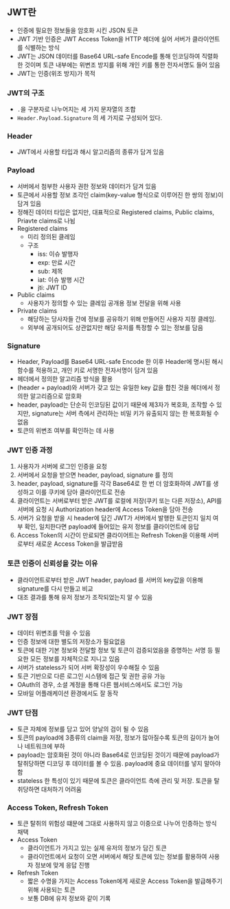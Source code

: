 ## JWT란

- 인증에 필요한 정보들을 암호화 시킨 JSON 토큰
- JWT 기반 인증은 JWT Access Token을 HTTP 헤더에 실어 서버가 클라이언트를 식별하는 방식
- JWT는 JSON 데이터를 Base64 URL-safe Encode를 통해 인코딩하여 직렬화 한 것이며 토큰 내부에는 위변조 방지를 위해 개인 키를 통한 전자서명도 들어 있음
- JWT는 인증(위조 방지)가 목적

### JWT의 구조

- `.`을 구분자로 나누어지는 세 가지 문자열의 조합
- `Header.Payload.Signature` 의 세 가지로 구성되어 있다.

### Header

- JWT에서 사용할 타입과 해시 알고리즘의 종류가 담겨 있음

### Payload

- 서버에서 첨부한 사용자 권한 정보와 데이터가 담겨 있음
- 토큰에서 사용할 정보 조각인 claim(key-value 형식으로 이루어진 한 쌍의 정보)이 담겨 있음
- 정해진 데이터 타입은 없지만, 대표적으로 Registered claims, Public claims, Priavte claims로 나뉨
- Registered claims
    - 미리 정의된 클레임
    - 구조
        - iss: 이슈 발행자
        - exp: 만료 시간
        - sub: 제목
        - iat: 이슈 발행 시간
        - jti: JWT ID
- Public claims
    - 사용자가 정의할 수 있는 클레임 공개용 정보 전달을 위해 사용
- Private claims
    - 해당하는 당사자들 간에 정보를 공유하기 위해 만들어진 사용자 지정 클레임.
    - 외부에 공개되어도 상관없지만 해당 유저를 특정할 수 있는 정보를 담음

### Signature

- Header, Payload를 Base64 URL-safe Encode 한 이후 Header에 명시된 해시 함수를 적용하고,
개인 키로 서명한 전자서명이 담겨 있음
- 헤더에서 정의한 알고리즘 방식을 활용
- (header + payload)와 서버가 갖고 있는 유일한 key 값을 합친 것을 헤더에서 정의한 알고리즘으로 암호화
- header, payload는 단순히 인코딩된 값이기 때문에 제3자가 복호화, 조작할 수 있지만, signature는 서버 측에서 관리하는 비밀 키가 유출되지 않는 한 복호화될 수 없음
- 토큰의 위변조 여부를 확인하는 데 사용

### JWT 인증 과정

1. 사용자가 서버에 로그인 인증을 요청
2. 서버에서 요청을 받으면 header, payload, signature 를 정의
3. header, payload, signature를 각각 Base64로 한 번 더 암호화하여 JWT를 생성하고 이를 쿠키에 담아 클라이언트로 전송
4. 클라이언트는 서버로부터 받은 JWT를 로컬에 저장(쿠키 또는 다른 저장소), API를 서버에 요청 시 Authorization header에 Access Token을 담아 전송
5. 서버가 요청을 받을 시 header에 담긴 JWT가 서버에서 발행한 토큰인지 일치 여부 확인, 일치한다면 payload에 들어있는 유저 정보를 클라이언트에 응답
6. Access Token의 시간이 만료되면 클라이어트는 Refresh Token을 이용해 서버로부터 새로운 Access Token을 발급받음

### 토큰 인증이 신뢰성을 갖는 이유

- 클라이언트로부터 받은 JWT header, payload 를 서버의 key값을 이용해 signature를 다시 만들고 비교
- 대조 결과를 통해 유저 정보가 조작되었는지 알 수 있음

### JWT 장점

- 데이터 위변조를 막을 수 있음
- 인증 정보에 대한 별도의 저장소가 필요없음
- 토큰에 대한 기본 정보와 전달할 정보 및 토큰이 검증되었음을 증명하는 서명 등 필요한 모든 정보를 자체적으로 지니고 있음
- 서버가 stateless가 되어 서버 확장성이 우수해질 수 있음
- 토큰 기반으로 다른 로그인 시스템에 접근 및 권한 공유 가능
- OAuth의 경우, 소셜 계정을 통해 다른 웹서비스에서도 로그인 가능
- 모바일 어플래케이션 환경에서도 잘 동작

### JWT 단점

- 토큰 자체에 정보를 담고 있어 양날의 검이 될 수 있음
- 토큰의 payload에 3종류의 claim을 저장, 정보가 많아질수록 토큰의 길이가 늘어나 네트워크에 부하
- payload는 암호화된 것이 아니라 Base64로 인코딩된 것이기 때문에 payload가 탈취당하면 디코딩 후 데이터를 볼 수 있음. payload에 중요 데이터를 넣지 말아야 함
- stateless 한 특성이 있기 때문에 토큰은 클라이언트 측에 관리 및 저장. 토큰을 탈취당하면 대처하기 어려움

### Access Token, Refresh Token

- 토큰 탈취의 위험성 떄문에 그대로 사용하지 않고 이중으로 나누어 인증하는 방식 채택
- Access Token
    - 클라이언트가 가지고 있는 실제 유저의 정보가 담긴 토큰
    - 클라이언트에서 요청이 오면 서버에서 해당 토큰에 있는 정보를 활용하여 사용자 정보에 맞게 응답 진행
- Refresh Token
    - 짧은 수명을 가지는 Access Token에게 새로운 Access Token을 발급해주기 위해 사용되는 토큰
    - 보통 DB에 유저 정보와 같이 기록